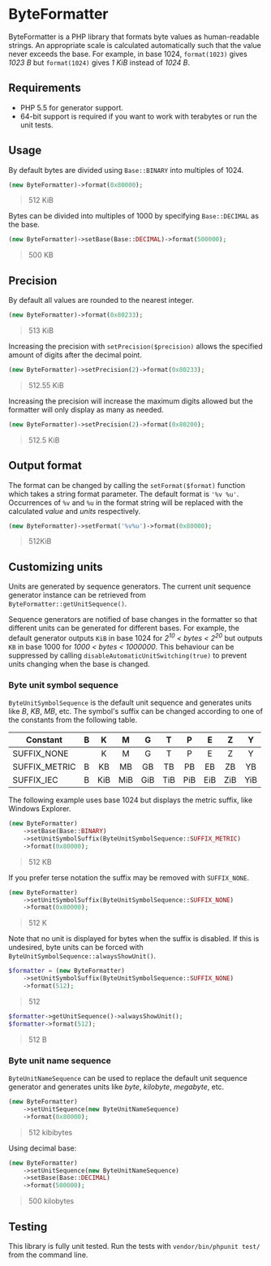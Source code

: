 ByteFormatter
=============

ByteFormatter is a PHP library that formats byte values as human-readable strings. An appropriate scale is calculated automatically such that the value never exceeds the base. For example, in base 1024, `format(1023)` gives *1023 B* but `format(1024)` gives *1 KiB* instead of *1024 B*.

Requirements
------------
- PHP 5.5 for generator support.
- 64-bit support is required if you want to work with terabytes or run the unit tests.

Usage
-----

By default bytes are divided using `Base::BINARY` into multiples of 1024.

```php
(new ByteFormatter)->format(0x80000);
```
> 512 KiB

Bytes can be divided into multiples of 1000 by specifying `Base::DECIMAL` as the base.

```php
(new ByteFormatter)->setBase(Base::DECIMAL)->format(500000);
```
> 500 KB

Precision
---------
By default all values are rounded to the nearest integer.

```php
(new ByteFormatter)->format(0x80233);
```
> 513 KiB

Increasing the precision with `setPrecision($precision)` allows the specified amount of digits after the decimal point.
```php
(new ByteFormatter)->setPrecision(2)->format(0x80233);
```
> 512.55 KiB

Increasing the precision will increase the maximum digits allowed but the formatter will only display as many as needed.

```php
(new ByteFormatter)->setPrecision(2)->format(0x80200);
```
> 512.5 KiB

Output format
-------------
The format can be changed by calling the `setFormat($format)` function which takes a string format parameter. The default format is `'%v %u'`. Occurrences of `%v` and `%u` in the format string will be replaced with the calculated *value* and *units* respectively.

```php
(new ByteFormatter)->setFormat('%v%u')->format(0x80000);
```
> 512KiB

Customizing units
-----------------
Units are generated by sequence generators. The current unit sequence generator instance can be retrieved from `ByteFormatter::getUnitSequence()`.

Sequence generators are notified of base changes in the formatter so that different units can be generated for different bases. For example, the default generator outputs `KiB` in base 1024 for *2<sup>10</sup> < bytes < 2<sup>20</sup>* but outputs `KB` in base 1000 for *1000 < bytes < 1000000*. This behaviour can be suppressed by calling `disableAutomaticUnitSwitching(true)` to prevent units changing when the base is changed.

### Byte unit symbol sequence

`ByteUnitSymbolSequence` is the default unit sequence and generates units like *B*, *KB*, *MB*, etc. The symbol's suffix can be changed according to one of the constants from the following table.

| Constant      | B |  K  |  M  |  G  |  T  |  P  |  E  |  Z  |  Y  |
|---------------|:-:|:---:|:---:|:---:|:---:|:---:|:---:|:---:|:---:|
| SUFFIX_NONE   |   |  K  |  M  |  G  |  T  |  P  |  E  |  Z  |  Y  |
| SUFFIX_METRIC | B |  KB |  MB |  GB |  TB |  PB |  EB |  ZB |  YB |
| SUFFIX_IEC    | B | KiB | MiB | GiB | TiB | PiB | EiB | ZiB | YiB |

The following example uses base 1024 but displays the metric suffix, like Windows Explorer.

```php
(new ByteFormatter)
    ->setBase(Base::BINARY)
    ->setUnitSymbolSuffix(ByteUnitSymbolSequence::SUFFIX_METRIC)
    ->format(0x80000);
```
> 512 KB

If you prefer terse notation the suffix may be removed with `SUFFIX_NONE`.

```php
(new ByteFormatter)
    ->setUnitSymbolSuffix(ByteUnitSymbolSequence::SUFFIX_NONE)
    ->format(0x80000);
```
> 512 K

Note that no unit is displayed for bytes when the suffix is disabled. If this is undesired, byte units can be forced with `ByteUnitSymbolSequence::alwaysShowUnit()`.

```php
$formatter = (new ByteFormatter)
    ->setUnitSymbolSuffix(ByteUnitSymbolSequence::SUFFIX_NONE)
    ->format(512);
```
> 512

```php
$formatter->getUnitSequence()->alwaysShowUnit();
$formatter->format(512);
```
> 512 B

### Byte unit name sequence
`ByteUnitNameSequence` can be used to replace the default unit sequence generator and generates units like *byte*, *kilobyte*, *megabyte*, etc.

```php
(new ByteFormatter)
    ->setUnitSequence(new ByteUnitNameSequence)
    ->format(0x80000);
```
> 512 kibibytes

Using decimal base:

```php
(new ByteFormatter)
    ->setUnitSequence(new ByteUnitNameSequence)
    ->setBase(Base::DECIMAL)
    ->format(500000);
```
> 500 kilobytes

Testing
-------
This library is fully unit tested. Run the tests with `vendor/bin/phpunit test/` from the command line.
